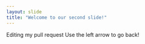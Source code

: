 ```yaml
---
layout: slide
title: "Welcome to our second slide!"
---
```

Editing my pull request
Use the left arrow to go back!
